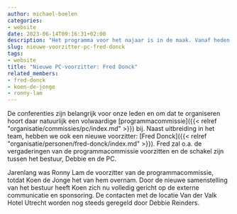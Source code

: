 ```yaml
---
author: michael-boelen
categories:
- website
date: 2023-06-14T09:16:31+02:00
description: "Het programma voor het najaar is in de maak. Vanaf heden zal de programmacommissie geleid worden door Fred Donck."
slug: nieuwe-voorzitter-pc-fred-donck
tags:
- website
title: "Nieuwe PC-voorzitter: Fred Donck"
related_members:
- fred-donck
- koen-de-jonge
- ronny-lam
---
```


De conferenties zijn belangrijk voor onze leden en om dat te organiseren hoort daar natuurlijk een volwaardige [programmacommissie]({{< relref "organisatie/commissies/pc/index.md" >}}) bij. Naast uitbreiding in het team, hebben we ook een nieuwe voorzitter: [Fred Donck]({{< relref "organisatie/personen/fred-donck/index.md" >}}). Fred zal o.a. de vergaderingen van de programmacommissie voorzitten en de schakel zijn tussen het bestuur, Debbie en de PC.

Jarenlang was Ronny Lam de voorzitter van de programmacommissie, totdat Koen de Jonge het van hem overnam. Door de nieuwe samenstelling van het bestuur heeft Koen zich nu volledig gericht op de externe communicatie en sponsoring. De contacten met de locatie Van der Valk Hotel Utrecht worden nog steeds geregeld door Debbie Reinders.
